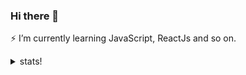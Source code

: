 ### Hi there 👋

⚡ I’m currently learning JavaScript, ReactJs and so on.

<details>
 <summary>stats!</summary>
  <img src="https://github-readme-stats.vercel.app/api?username=halitaydin&show_icons=true&theme=react" />
</details>
